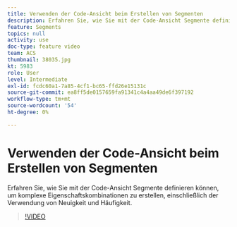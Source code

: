 ```yaml
---
title: Verwenden der Code-Ansicht beim Erstellen von Segmenten
description: Erfahren Sie, wie Sie mit der Code-Ansicht Segmente definieren können, um komplexe Eigenschaftskombinationen zu erstellen, einschließlich der Verwendung von Neuigkeit und Häufigkeit.
feature: Segments
topics: null
activity: use
doc-type: feature video
team: ACS
thumbnail: 38035.jpg
kt: 5983
role: User
level: Intermediate
exl-id: fcdc60a1-7a85-4cf1-bc65-ffd26e15131c
source-git-commit: ea8ff5de0157659fa91341c4a4aa49de6f397192
workflow-type: tm+mt
source-wordcount: '54'
ht-degree: 0%

---
```


# Verwenden der Code-Ansicht beim Erstellen von Segmenten

Erfahren Sie, wie Sie mit der Code-Ansicht Segmente definieren können, um komplexe Eigenschaftskombinationen zu erstellen, einschließlich der Verwendung von Neuigkeit und Häufigkeit.

>[!VIDEO](https://video.tv.adobe.com/v/326794/?quality=12&learn=on&captions=ger)
